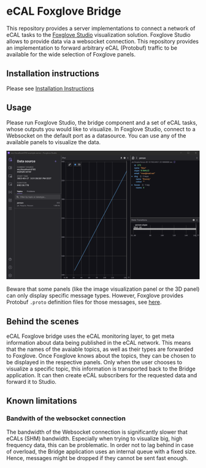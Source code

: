 # eCAL Foxglove Bridge

This repository provides a server implementations to connect a network of eCAL tasks to the [Foxglove Studio](https://foxglove.dev/studio) visualization solution.
Foxglove Studio allows to provide data via a websocket connection.
This repository provides an implementation to forward arbitrary eCAL (Protobuf) traffic to be available for the wide selection of Foxglove panels.

## Installation instructions

Please see [Installation Instructions](python/README.md)

## Usage

Please run Foxglove Studio, the bridge component and a set of eCAL tasks, whose outputs you would like to visualize.
In Foxglove Studio, connect to a Websocket on the default port as a datasource.
You can use any of the available panels to visualize the data.

![Sample Visu](/doc/foxglove-person-visu.png?raw=true "Sample Visu")

Beware that some panels (like the image visualization panel or the 3D panel) can only display specific message types.
However, Foxglove provides Protobuf `.proto` definition files for those messages, see [here](https://github.com/foxglove/schemas/tree/main/schemas/proto/foxglove).


## Behind the scenes

eCAL Foxglove bridge uses the eCAL monitoring layer, to get meta information about data being published in the eCAL network.
This means that the names of the avaiable topics, as well as their types are forwarded to Foxglove.
Once Foxglove knows about the topics, they can be chosen to be displayed in the respective panels.
Only when the user chooses to visualize a specific topic, this information is transported back to the Bridge application.
It can then create eCAL subscribers for the requested data and forward it to Studio.

## Known limitations

### Bandwith of the websocket connection
The bandwidth of the Websocket connection is significantly slower that eCALs (SHM) bandwidth.
Especially when trying to visualize big, high frequency data, this can be problematic.
In order not to lag behind in case of overload, the Bridge application uses an internal queue with a fixed size.
Hence, messages might be dropped if they cannot be sent fast enough.


